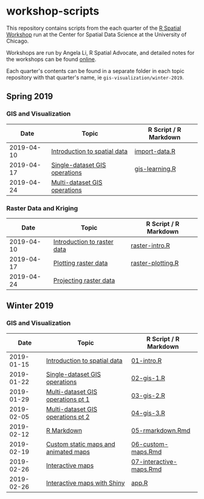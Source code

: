 
workshop-scripts
================

This repository contains scripts from the each quarter of the [R Spatial Workshop](https://spatialanalysis.github.io/events/) run at the Center for Spatial Data Science at the University of Chicago.

Workshops are run by Angela Li, R Spatial Advocate, and detailed notes for the workshops can be found [online](https://spatialanalysis.github.io/workshop-notes/).

Each quarter's contents can be found in a separate folder in each topic repository with that quarter's name, ie `gis-visualization/winter-2019`.

Spring 2019
-----------

### GIS and Visualization

| Date       | Topic                                                                                                                               | R Script / R Markdown                                            |
|------------|-------------------------------------------------------------------------------------------------------------------------------------|------------------------------------------------------------------|
| 2019-04-10 | [Introduction to spatial data](https://spatialanalysis.github.io/workshop-notes/introduction-to-spatial-data.html)                  | [import-data.R](gis-visualization/spring-2019/R/import-data.R)   |
| 2019-04-17 | [Single-dataset GIS operations](https://spatialanalysis.github.io/workshop-notes/single-dataset-gis-operations.html)                | [gis-learning.R](gis-visualization/spring-2019/R/gis-learning.R) |
| 2019-04-24 | [Multi-dataset GIS operations](https://spatialanalysis.github.io/workshop-notes/multiple-dataset-gis-operations-visualization.html) |                                                                  |

### Raster Data and Kriging

| Date       | Topic                                                                                                              | R Script / R Markdown                                               |
|------------|--------------------------------------------------------------------------------------------------------------------|---------------------------------------------------------------------|
| 2019-04-10 | [Introduction to raster data](https://datacarpentry.org/r-raster-vector-geospatial/01-raster-structure/index.html) | [raster-intro.R](raster-kriging/spring-2019/R/raster-intro.R)       |
| 2019-04-17 | [Plotting raster data](https://datacarpentry.org/r-raster-vector-geospatial/02-raster-plot/index.html)             | [raster-plotting.R](raster-kriging/spring-2019/R/raster-plotting.R) |
| 2019-04-24 | [Projecting raster data](https://datacarpentry.org/r-raster-vector-geospatial/03-raster-reproject-in-r/index.html) |                                                                     |

Winter 2019
-----------

### GIS and Visualization

| Date       | Topic                                                                                                                                         | R Script / R Markdown                                                                |
|------------|-----------------------------------------------------------------------------------------------------------------------------------------------|--------------------------------------------------------------------------------------|
| 2019-01-15 | [Introduction to spatial data](https://spatialanalysis.github.io/workshop-notes/introduction-to-spatial-data.html)                            | [01-intro.R](gis-visualization/winter-2019/R/01-intro.R)                             |
| 2019-01-22 | [Single-dataset GIS operations](https://spatialanalysis.github.io/workshop-notes/single-dataset-gis-operations.html)                          | [02-gis-1.R](gis-visualization/winter-2019/R/02-gis-1.R)                             |
| 2019-01-29 | [Multi-dataset GIS operations pt 1](https://spatialanalysis.github.io/workshop-notes/multiple-dataset-gis-operations-visualization.html)      | [03-gis-2.R](gis-visualization/winter-2019/R/03-gis-2.R)                             |
| 2019-02-05 | [Multi-dataset GIS operations pt 2](https://spatialanalysis.github.io/workshop-notes/multiple-dataset-gis-operations-visualization-pt-2.html) | [04-gis-3.R](gis-visualization/winter-2019/R/04-gis-3.R)                             |
| 2019-02-12 | [R Markdown](https://spatialanalysis.github.io/workshop-notes/r-markdown-and-custom-maps.html)                                                | [05-rmarkdown.Rmd](gis-visualization/winter-2019/doc/05-rmarkdown.Rmd)               |
| 2019-02-19 | [Custom static maps and animated maps](https://spatialanalysis.github.io/workshop-notes/custom-and-animated-maps.html)                        | [06-custom-maps.Rmd](gis-visualization/winter-2019/doc/06-custom-maps.Rmd)           |
| 2019-02-26 | [Interactive maps](https://spatialanalysis.github.io/workshop-notes/interactive-maps.html)                                                    | [07-interactive-maps.Rmd](gis-visualization/winter-2019/doc/07-interactive-maps.Rmd) |
| 2019-02-26 | [Interactive maps with Shiny](https://spatialanalysis.github.io/workshop-notes/interactive-maps-with-shiny.html)                              | [app.R](gis-visualization/winter-2019/R/leaflet-example/app.R)                       |
